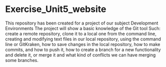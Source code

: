 # Exercise_Unit5_website
This repository has been created for a project of our subject Development Environments
The project will show a basic knowledge of the Git tool
Such: create a remote repository, clone it to a local one from the command line,
creating and modifying text files in our local repository, using the command line
or GitKraken, how to save changes in the local repository, how to make commits,
and how to push it, how to create a branch for a new functionality and delete it,
or merge it and what kind of conflicts we can have merging some branches.
